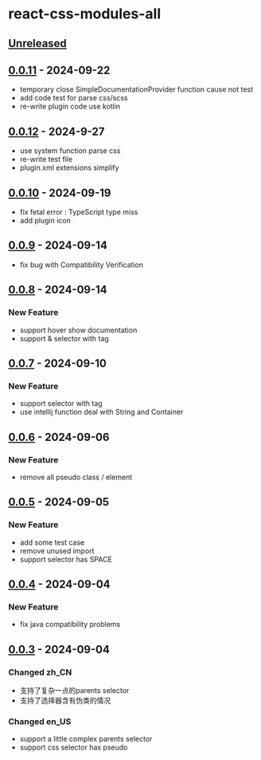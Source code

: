 # react-css-modules-all

## [Unreleased]

## [0.0.11] - 2024-09-22

- temporary close SimpleDocumentationProvider function cause not test
- add code test for parse css/scss
- re-write plugin code use kotlin

## [0.0.12] - 2024-9-27

- use system function parse css
- re-write test file
- plugin.xml extensions simplify

## [0.0.10] - 2024-09-19

- fix fetal error : TypeScript type miss
- add plugin icon

## [0.0.9] - 2024-09-14

- fix bug with Compatibility Verification

## [0.0.8] - 2024-09-14

### New Feature

- support hover show documentation
- support & selector with tag

## [0.0.7] - 2024-09-10

### New Feature

- support selector with tag
- use intellij function deal with String and Container

## [0.0.6] - 2024-09-06

### New Feature

- remove all pseudo class / element

## [0.0.5] - 2024-09-05

### New Feature

- add some test case
- remove unused import
- support selector has SPACE

## [0.0.4] - 2024-09-04

### New Feature

- fix java compatibility problems

## [0.0.3] - 2024-09-04

### Changed zh_CN

- 支持了复杂一点的parents selector
- 支持了选择器含有伪类的情况

### Changed en_US

- support a little complex parents selector
- support css selector has pseudo

[Unreleased]: https://github.com/Q-Peppa/react-css-modules-all/compare/v0.0.11...HEAD
[0.0.12]: https://github.com/Q-Peppa/react-css-modules-all/compare/v0.0.10...v0.0.12
[0.0.11]: https://github.com/Q-Peppa/react-css-modules-all/compare/v0.0.12...v0.0.11
[0.0.10]: https://github.com/Q-Peppa/react-css-modules-all/compare/v0.0.9...v0.0.10
[0.0.9]: https://github.com/Q-Peppa/react-css-modules-all/compare/v0.0.8...v0.0.9
[0.0.8]: https://github.com/Q-Peppa/react-css-modules-all/compare/v0.0.7...v0.0.8
[0.0.7]: https://github.com/Q-Peppa/react-css-modules-all/compare/v0.0.6...v0.0.7
[0.0.6]: https://github.com/Q-Peppa/react-css-modules-all/compare/v0.0.5...v0.0.6
[0.0.5]: https://github.com/Q-Peppa/react-css-modules-all/compare/v0.0.4...v0.0.5
[0.0.4]: https://github.com/Q-Peppa/react-css-modules-all/compare/v0.0.3...v0.0.4
[0.0.3]: https://github.com/Q-Peppa/react-css-modules-all/commits/v0.0.3
